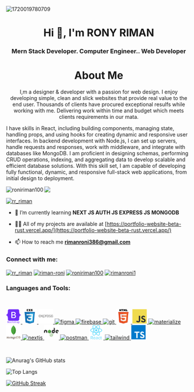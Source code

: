 
 ![1720019780709](https://github.com/user-attachments/assets/23f2b2d0-46ca-4d6f-939a-17283fef28e4)

 
<h1 align="center">Hi 👋, I'm RONY RIMAN</h1>
<h3 align="center">Mern Stack Developer. Computer Engineer.. Web Developer</h3>
<h1 align="center">About Me</h1>
<p align="center">I,m a designer & developer with a passion for web design. I enjoy developing simple, clean and slick websites that provide real value to the end user. Thousands of clients have procured exceptional resulfs while working with me. Delivering work within time and budget which meets clients requirements in our mata.

I have skills in React, including building components, managing state, handling props, and using hooks for creating dynamic and responsive user interfaces. In backend development with Node.js, I can set up servers, handle requests and responses, work with middleware, and integrate with databases like MongoDB. I am proficient in designing schemas, performing CRUD operations, indexing, and aggregating data to develop scalable and efficient database solutions. With this skill set, I am capable of developing fully functional, dynamic, and responsive full-stack web applications, from initial design to deployment.</p>
 
 <img align="right" width="400" src="https://camo.githubusercontent.com/87af9a9fec730c94fc8b08eb21fa5ef6ab7831a67ba17bf8cc76696f6e4be1ef/68747470733a2f2f63646e2e6472696262626c652e636f6d2f75736572732f313138373833362f73637265656e73686f74732f363533393432392f70726f6772616d65722e676966" />

<p align="left"> <img src="https://komarev.com/ghpvc/?username=roniriman100&label=Profile%20views&color=0e75b6&style=flat" alt="roniriman100" /> </p>

<p align="left"> <a href="https://twitter.com/rr_riman" target="blank"><img src="https://img.shields.io/twitter/follow/rr_riman?logo=twitter&style=for-the-badge" alt="rr_riman" /></a> </p>

- 🌱 I’m currently learning **NEXT JS AUTH JS EXPRESS JS MONGODB**

- 👨‍💻 All of my projects are available at [https://portfolio-website-beta-rust.vercel.app/](https://portfolio-website-beta-rust.vercel.app/)

- 📫 How to reach me **rimanroni386@gmail.com**

<h3 align="left">Connect with me:</h3>
<p align="left">
 
<a href="https://twitter.com/rr_riman" target="blank"><img align="center" src="https://raw.githubusercontent.com/rahuldkjain/github-profile-readme-generator/master/src/images/icons/Social/twitter.svg" alt="rr_riman" height="30" width="40" /></a>
 <a href="https://linkedin.com/in/riman-roni" target="blank"><img align="center" src="https://raw.githubusercontent.com/rahuldkjain/github-profile-readme-generator/master/src/images/icons/Social/linked-in-alt.svg" alt="riman-roni" height="30" width="40" /></a>
<a href="https://fb.com/roniriman100" target="blank"><img align="center" src="https://raw.githubusercontent.com/rahuldkjain/github-profile-readme-generator/master/src/images/icons/Social/facebook.svg" alt="roniriman100" height="30" width="40" /></a>
<a href="https://instagram.com/rimanroni1" target="blank"><img align="center" src="https://raw.githubusercontent.com/rahuldkjain/github-profile-readme-generator/master/src/images/icons/Social/instagram.svg" alt="rimanroni1" height="30" width="40" /></a>
</p>

<h3 align="left">Languages and Tools:</h3>
</br>
<p align="left"> <a href="https://getbootstrap.com" target="_blank" rel="noreferrer"> <img src="https://raw.githubusercontent.com/devicons/devicon/master/icons/bootstrap/bootstrap-plain-wordmark.svg" alt="bootstrap" width="40" height="40"/> </a> <a href="https://www.w3schools.com/css/" target="_blank" rel="noreferrer"> <img src="https://raw.githubusercontent.com/devicons/devicon/master/icons/css3/css3-original-wordmark.svg" alt="css3" width="40" height="40"/> </a> <a href="https://expressjs.com" target="_blank" rel="noreferrer"> <img src="https://raw.githubusercontent.com/devicons/devicon/master/icons/express/express-original-wordmark.svg" alt="express" width="40" height="40"/> </a> <a href="https://www.figma.com/" target="_blank" rel="noreferrer"> <img src="https://www.vectorlogo.zone/logos/figma/figma-icon.svg" alt="figma" width="40" height="40"/> </a> <a href="https://firebase.google.com/" target="_blank" rel="noreferrer"> <img src="https://www.vectorlogo.zone/logos/firebase/firebase-icon.svg" alt="firebase" width="40" height="40"/> </a> <a href="https://git-scm.com/" target="_blank" rel="noreferrer"> <img src="https://www.vectorlogo.zone/logos/git-scm/git-scm-icon.svg" alt="git" width="40" height="40"/> </a> <a href="https://www.w3.org/html/" target="_blank" rel="noreferrer"> <img src="https://raw.githubusercontent.com/devicons/devicon/master/icons/html5/html5-original-wordmark.svg" alt="html5" width="40" height="40"/> </a> <a href="https://developer.mozilla.org/en-US/docs/Web/JavaScript" target="_blank" rel="noreferrer"> <img src="https://raw.githubusercontent.com/devicons/devicon/master/icons/javascript/javascript-original.svg" alt="javascript" width="40" height="40"/> </a> <a href="https://materializecss.com/" target="_blank" rel="noreferrer"> <img src="https://raw.githubusercontent.com/prplx/svg-logos/5585531d45d294869c4eaab4d7cf2e9c167710a9/svg/materialize.svg" alt="materialize" width="40" height="40"/> </a> <a href="https://www.mongodb.com/" target="_blank" rel="noreferrer"> <img src="https://raw.githubusercontent.com/devicons/devicon/master/icons/mongodb/mongodb-original-wordmark.svg" alt="mongodb" width="40" height="40"/> </a> <a href="https://nextjs.org/" target="_blank" rel="noreferrer"> <img src="https://cdn.worldvectorlogo.com/logos/nextjs-2.svg" alt="nextjs" width="40" height="40"/> </a> <a href="https://nodejs.org" target="_blank" rel="noreferrer"> <img src="https://raw.githubusercontent.com/devicons/devicon/master/icons/nodejs/nodejs-original-wordmark.svg" alt="nodejs" width="40" height="40"/> </a> <a href="https://postman.com" target="_blank" rel="noreferrer"> <img src="https://www.vectorlogo.zone/logos/getpostman/getpostman-icon.svg" alt="postman" width="40" height="40"/> </a> <a href="https://reactjs.org/" target="_blank" rel="noreferrer"> <img src="https://raw.githubusercontent.com/devicons/devicon/master/icons/react/react-original-wordmark.svg" alt="react" width="40" height="40"/> </a> <a href="https://tailwindcss.com/" target="_blank" rel="noreferrer"> <img src="https://www.vectorlogo.zone/logos/tailwindcss/tailwindcss-icon.svg" alt="tailwind" width="40" height="40"/> </a> <a href="https://www.typescriptlang.org/" target="_blank" rel="noreferrer"> <img src="https://raw.githubusercontent.com/devicons/devicon/master/icons/typescript/typescript-original.svg" alt="typescript" width="40" height="40"/></a> </p></br>


![Anurag's GitHub stats](https://github-readme-stats.vercel.app/api?username=rimanroni&show_icons=true&theme=radical)  

![Top Langs](https://github-readme-stats.vercel.app/api/top-langs/?username=rimanroni&layout=compact)
<p></p>
<a align="left" href="https://git.io/streak-stats"><img src="https://github-readme-streak-stats.herokuapp.com?user=rimanroni&hide_border=true&type=png" alt="GitHub Streak" /></a>



